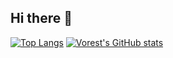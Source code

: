 ## Hi there 👋
[![Top Langs](https://github-readme-stats.vercel.app/api/top-langs/?username=Vorest0628)](https://github.com/anuraghazra/github-readme-stats)
[![Vorest's GitHub stats](https://github-readme-stats.vercel.app/api?username=Vorest0628)](https://github.com/anuraghazra/github-readme-stats)

<!--
**Vorest0628/Vorest0628** is a ✨ _special_ ✨ repository because its `README.md` (this file) appears on your GitHub profile.

Here are some ideas to get you started:

- 🔭 I’m currently working on ...
- 🌱 I’m currently learning ...
- 👯 I’m looking to collaborate on ...
- 🤔 I’m looking for help with ...
- 💬 Ask me about ...
- 📫 How to reach me: ...
- 😄 Pronouns: ...
- ⚡ Fun fact: ...
-->
